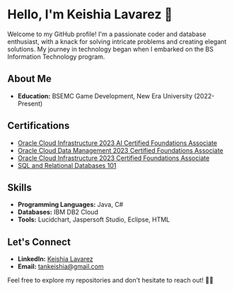 # Hello, I'm Keishia Lavarez 👋

Welcome to my GitHub profile! I'm a passionate coder and database enthusiast, with a knack for solving intricate problems and creating elegant solutions. My journey in technology began when I embarked on the BS Information Technology program.

## About Me

-  **Education:** BSEMC Game Development, New Era University (2022-Present)

## Certifications

-  [Oracle Cloud Infrastructure 2023 AI Certified Foundations Associate](https://catalog-education.oracle.com/pls/certview/sharebadgeid=D71386FE6464BA69D0B83DD89DE51FCFED4C7E8A0165339060FB567C06748928&fbclid=IwAR0TsHIaD0CtGBl6QMfvEvMA0kYD6Ge0jhrHVNLeIVCMSwCTp92KEfpdwrQ)
-  [Oracle Cloud Data Management 2023 Certified Foundations Associate](https://catalog-education.oracle.com/pls/certview/sharebadge?id=73D977F1D0EE3D0CDE438F624F3580C849994A722FA4182E2706553F0B50D8F0&fbclid=IwAR23tUKywJNUmPu5gj45bPUpsJCZtZml6TMPk09O2iuRGVRSGfT34lgtUD4)
-  [Oracle Cloud Infrastructure 2023 Certified Foundations Associate](https://catalog-education.oracle.com/pls/certview/sharebadge?id=0FBBFA23A57CCEC1687F2684DE8F2A12F4154C168B89570747C56D9BE1B73F4D&fbclid=IwAR0siLzB3SqazYjG6jISCwKSYt3B-sGhaVPweNNUPkak7eVRvPZMQ0eraRg)
-  [SQL and Relational Databases 101](https://courses.cognitiveclass.ai/certificates/209ae01735d74be3bc66ba7c8544018f)

## Skills

- **Programming Languages:** Java, C#
- **Databases:** IBM DB2 Cloud
- **Tools:** Lucidchart, Jaspersoft Studio, Eclipse, HTML

## Let's Connect

- **LinkedIn:** [Keishia Lavarez](LinkedIn_Profile_Link)
- **Email:** tankeishia@gmail.com

Feel free to explore my repositories and don't hesitate to reach out! 👨‍💻
